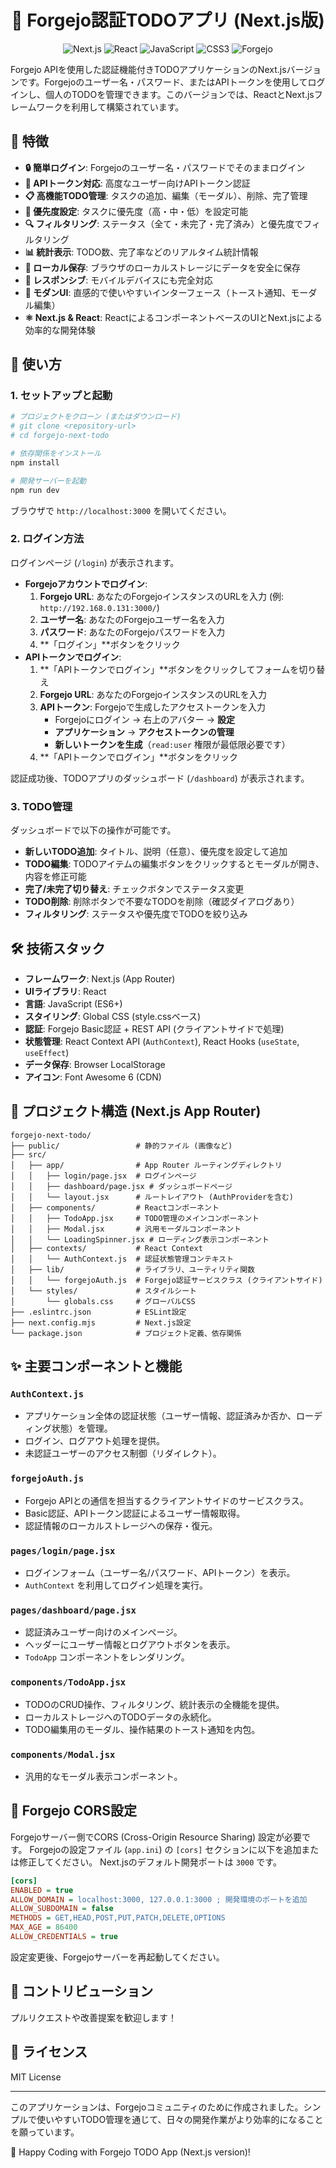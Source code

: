 <h1 align="center">🔐 Forgejo認証TODOアプリ (Next.js版)</h1>

<div align="center">
</div>

<div align="center">

![Next.js](https://img.shields.io/badge/next.js-000000?style=for-the-badge&logo=nextdotjs&logoColor=white)
![React](https://img.shields.io/badge/react-%2320232a.svg?style=for-the-badge&logo=react&logoColor=%2361DAFB)
![JavaScript](https://img.shields.io/badge/javascript-%23323330.svg?style=for-the-badge&logo=javascript&logoColor=%23F7DF1E)
![CSS3](https://img.shields.io/badge/css3-%231572B6.svg?style=for-the-badge&logo=css3&logoColor=white)
![Forgejo](https://img.shields.io/badge/Forgejo-FB7A28?style=for-the-badge&logo=forgejo&logoColor=white)

</div>

Forgejo APIを使用した認証機能付きTODOアプリケーションのNext.jsバージョンです。Forgejoのユーザー名・パスワード、またはAPIトークンを使用してログインし、個人のTODOを管理できます。このバージョンでは、ReactとNext.jsフレームワークを利用して構築されています。

## 🌟 特徴

- **🔒 簡単ログイン**: Forgejoのユーザー名・パスワードでそのままログイン
- **🔑 APIトークン対応**: 高度なユーザー向けAPIトークン認証
- **📋 高機能TODO管理**: タスクの追加、編集（モーダル）、削除、完了管理
- **🎯 優先度設定**: タスクに優先度（高・中・低）を設定可能
- **🔍 フィルタリング**: ステータス（全て・未完了・完了済み）と優先度でフィルタリング
- **📊 統計表示**: TODO数、完了率などのリアルタイム統計情報
- **💾 ローカル保存**: ブラウザのローカルストレージにデータを安全に保存
- **📱 レスポンシブ**: モバイルデバイスにも完全対応
- **🌙 モダンUI**: 直感的で使いやすいインターフェース（トースト通知、モーダル編集）
- **⚛️ Next.js & React**: ReactによるコンポーネントベースのUIとNext.jsによる効率的な開発体験

## 🚀 使い方

### 1. セットアップと起動

```bash
# プロジェクトをクローン (またはダウンロード)
# git clone <repository-url>
# cd forgejo-next-todo

# 依存関係をインストール
npm install

# 開発サーバーを起動
npm run dev
```
ブラウザで `http://localhost:3000` を開いてください。

### 2. ログイン方法

ログインページ (`/login`) が表示されます。

*   **Forgejoアカウントでログイン**:
    1.  **Forgejo URL**: あなたのForgejoインスタンスのURLを入力 (例: `http://192.168.0.131:3000/`)
    2.  **ユーザー名**: あなたのForgejoユーザー名を入力
    3.  **パスワード**: あなたのForgejoパスワードを入力
    4.  **「ログイン」**ボタンをクリック
*   **APIトークンでログイン**:
    1.  **「APIトークンでログイン」**ボタンをクリックしてフォームを切り替え
    2.  **Forgejo URL**: あなたのForgejoインスタンスのURLを入力
    3.  **APIトークン**: Forgejoで生成したアクセストークンを入力
        *   Forgejoにログイン → 右上のアバター → **設定**
        *   **アプリケーション** → **アクセストークンの管理**
        *   **新しいトークンを生成**（`read:user` 権限が最低限必要です）
    4.  **「APIトークンでログイン」**ボタンをクリック

認証成功後、TODOアプリのダッシュボード (`/dashboard`) が表示されます。

### 3. TODO管理

ダッシュボードで以下の操作が可能です。
- **新しいTODO追加**: タイトル、説明（任意）、優先度を設定して追加
- **TODO編集**: TODOアイテムの編集ボタンをクリックするとモーダルが開き、内容を修正可能
- **完了/未完了切り替え**: チェックボタンでステータス変更
- **TODO削除**: 削除ボタンで不要なTODOを削除（確認ダイアログあり）
- **フィルタリング**: ステータスや優先度でTODOを絞り込み

## 🛠️ 技術スタック

- **フレームワーク**: Next.js (App Router)
- **UIライブラリ**: React
- **言語**: JavaScript (ES6+)
- **スタイリング**: Global CSS (style.cssベース)
- **認証**: Forgejo Basic認証 + REST API (クライアントサイドで処理)
- **状態管理**: React Context API (`AuthContext`), React Hooks (`useState`, `useEffect`)
- **データ保存**: Browser LocalStorage
- **アイコン**: Font Awesome 6 (CDN)

## 📁 プロジェクト構造 (Next.js App Router)

```
forgejo-next-todo/
├── public/                 # 静的ファイル (画像など)
├── src/
│   ├── app/                # App Router ルーティングディレクトリ
│   │   ├── login/page.jsx  # ログインページ
│   │   ├── dashboard/page.jsx # ダッシュボードページ
│   │   └── layout.jsx      # ルートレイアウト (AuthProviderを含む)
│   ├── components/         # Reactコンポーネント
│   │   ├── TodoApp.jsx     # TODO管理のメインコンポーネント
│   │   ├── Modal.jsx       # 汎用モーダルコンポーネント
│   │   └── LoadingSpinner.jsx # ローディング表示コンポーネント
│   ├── contexts/           # React Context
│   │   └── AuthContext.js  # 認証状態管理コンテキスト
│   ├── lib/                # ライブラリ、ユーティリティ関数
│   │   └── forgejoAuth.js  # Forgejo認証サービスクラス (クライアントサイド)
│   └── styles/             # スタイルシート
│       └── globals.css     # グローバルCSS
├── .eslintrc.json          # ESLint設定
├── next.config.mjs         # Next.js設定
└── package.json            # プロジェクト定義、依存関係
```

## ✨ 主要コンポーネントと機能

### `AuthContext.js`
- アプリケーション全体の認証状態（ユーザー情報、認証済みか否か、ローディング状態）を管理。
- ログイン、ログアウト処理を提供。
- 未認証ユーザーのアクセス制御（リダイレクト）。

### `forgejoAuth.js`
- Forgejo APIとの通信を担当するクライアントサイドのサービスクラス。
- Basic認証、APIトークン認証によるユーザー情報取得。
- 認証情報のローカルストレージへの保存・復元。

### `pages/login/page.jsx`
- ログインフォーム（ユーザー名/パスワード、APIトークン）を表示。
- `AuthContext` を利用してログイン処理を実行。

### `pages/dashboard/page.jsx`
- 認証済みユーザー向けのメインページ。
- ヘッダーにユーザー情報とログアウトボタンを表示。
- `TodoApp` コンポーネントをレンダリング。

### `components/TodoApp.jsx`
- TODOのCRUD操作、フィルタリング、統計表示の全機能を提供。
- ローカルストレージへのTODOデータの永続化。
- TODO編集用のモーダル、操作結果のトースト通知を内包。

### `components/Modal.jsx`
- 汎用的なモーダル表示コンポーネント。

## 🔧 Forgejo CORS設定

Forgejoサーバー側でCORS (Cross-Origin Resource Sharing) 設定が必要です。
Forgejoの設定ファイル (`app.ini`) の `[cors]` セクションに以下を追加または修正してください。
Next.jsのデフォルト開発ポートは `3000` です。

```ini
[cors]
ENABLED = true
ALLOW_DOMAIN = localhost:3000, 127.0.0.1:3000 ; 開発環境のポートを追加
ALLOW_SUBDOMAIN = false
METHODS = GET,HEAD,POST,PUT,PATCH,DELETE,OPTIONS
MAX_AGE = 86400
ALLOW_CREDENTIALS = true
```
設定変更後、Forgejoサーバーを再起動してください。

## 🤝 コントリビューション
プルリクエストや改善提案を歓迎します！

## 📄 ライセンス
MIT License

---

このアプリケーションは、Forgejoコミュニティのために作成されました。シンプルで使いやすいTODO管理を通じて、日々の開発作業がより効率的になることを願っています。

🚀 Happy Coding with Forgejo TODO App (Next.js version)!
